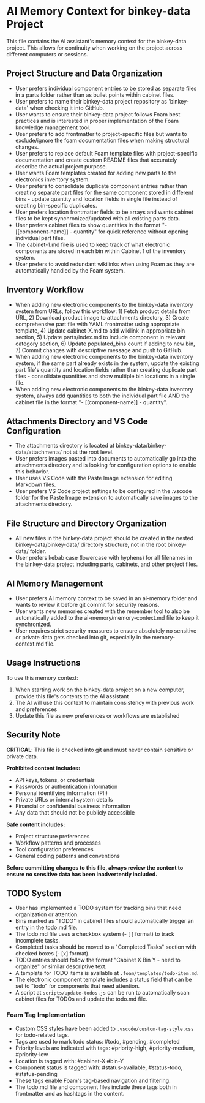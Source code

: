 # AI Memory Context for binkey-data Project

This file contains the AI assistant's memory context for the binkey-data project. This allows for continuity when working on the project across different computers or sessions.

## Project Structure and Data Organization

- User prefers individual component entries to be stored as separate files in a parts folder rather than as bullet points within cabinet files.
- User prefers to name their binkey-data project repository as 'binkey-data' when checking it into GitHub.
- User wants to ensure their binkey-data project follows Foam best practices and is interested in proper implementation of the Foam knowledge management tool.
- User prefers to add frontmatter to project-specific files but wants to exclude/ignore the foam documentation files when making structural changes.
- User prefers to replace default Foam template files with project-specific documentation and create custom README files that accurately describe the actual project purpose.
- User wants Foam templates created for adding new parts to the electronics inventory system.
- User prefers to consolidate duplicate component entries rather than creating separate part files for the same component stored in different bins - update quantity and location fields in single file instead of creating bin-specific duplicates.
- User prefers location frontmatter fields to be arrays and wants cabinet files to be kept synchronized/updated with all existing parts data.
- User prefers cabinet files to show quantities in the format "- [[component-name]] - quantity" for quick reference without opening individual part files.
- The cabinet-1.md file is used to keep track of what electronic components are stored in each bin within Cabinet 1 of the inventory system.
- User prefers to avoid redundant wikilinks when using Foam as they are automatically handled by the Foam system.

## Inventory Workflow

- When adding new electronic components to the binkey-data inventory system from URLs, follow this workflow: 1) Fetch product details from URL, 2) Download product image to attachments directory, 3) Create comprehensive part file with YAML frontmatter using appropriate template, 4) Update cabinet-X.md to add wikilink in appropriate bin section, 5) Update parts/index.md to include component in relevant category section, 6) Update populated_bins count if adding to new bin, 7) Commit changes with descriptive message and push to GitHub.
- When adding new electronic components to the binkey-data inventory system, if the same part already exists in the system, update the existing part file's quantity and location fields rather than creating duplicate part files - consolidate quantities and show multiple bin locations in a single file.
- When adding new electronic components to the binkey-data inventory system, always add quantities to both the individual part file AND the cabinet file in the format "- [[component-name]] - quantity".

## Attachments Directory and VS Code Configuration

- The attachments directory is located at binkey-data/binkey-data/attachments/ not at the root level.
- User prefers images pasted into documents to automatically go into the attachments directory and is looking for configuration options to enable this behavior.
- User uses VS Code with the Paste Image extension for editing Markdown files.
- User prefers VS Code project settings to be configured in the .vscode folder for the Paste Image extension to automatically save images to the attachments directory.

## File Structure and Directory Organization

- All new files in the binkey-data project should be created in the nested binkey-data/binkey-data/ directory structure, not in the root binkey-data/ folder.
- User prefers kebab case (lowercase with hyphens) for all filenames in the binkey-data project including parts, cabinets, and other project files.

## AI Memory Management

- User prefers AI memory context to be saved in an ai-memory folder and wants to review it before git commit for security reasons.
- User wants new memories created with the remember tool to also be automatically added to the ai-memory/memory-context.md file to keep it synchronized.
- User requires strict security measures to ensure absolutely no sensitive or private data gets checked into git, especially in the memory-context.md file.

## Usage Instructions

To use this memory context:

1. When starting work on the binkey-data project on a new computer, provide this file's contents to the AI assistant
2. The AI will use this context to maintain consistency with previous work and preferences
3. Update this file as new preferences or workflows are established

## Security Note

**CRITICAL**: This file is checked into git and must never contain sensitive or private data.

**Prohibited content includes:**

- API keys, tokens, or credentials
- Passwords or authentication information
- Personal identifying information (PII)
- Private URLs or internal system details
- Financial or confidential business information
- Any data that should not be publicly accessible

**Safe content includes:**

- Project structure preferences
- Workflow patterns and processes
- Tool configuration preferences
- General coding patterns and conventions

**Before committing changes to this file, always review the content to ensure no sensitive data has been inadvertently included.**

## TODO System

- User has implemented a TODO system for tracking bins that need organization or attention.
- Bins marked as "TODO" in cabinet files should automatically trigger an entry in the todo.md file.
- The todo.md file uses a checkbox system (- [ ] format) to track incomplete tasks.
- Completed tasks should be moved to a "Completed Tasks" section with checked boxes (- [x] format).
- TODO entries should follow the format "Cabinet X Bin Y - need to organize" or similar descriptive text.
- A template for TODO items is available at `.foam/templates/todo-item.md`.
- The electronic component template includes a status field that can be set to "todo" for components that need attention.
- A script at `scripts/update-todos.js` can be run to automatically scan cabinet files for TODOs and update the todo.md file.

### Foam Tag Implementation

- Custom CSS styles have been added to `.vscode/custom-tag-style.css` for todo-related tags.
- Tags are used to mark todo status: #todo, #pending, #completed
- Priority levels are indicated with tags: #priority-high, #priority-medium, #priority-low
- Location is tagged with: #cabinet-X #bin-Y
- Component status is tagged with: #status-available, #status-todo, #status-pending
- These tags enable Foam's tag-based navigation and filtering.
- The todo.md file and component files include these tags both in frontmatter and as hashtags in the content.
